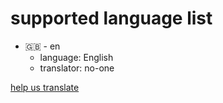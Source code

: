 # supported language list

- 🇬🇧 - en
  - language: English
  - translator: no-one

[help us translate](https://docs.mcstatusbot.site/language/translate)
